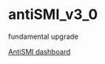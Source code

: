 # antiSMI_v3_0
fundamental upgrade

[AntiSMI dashboard]([/images/picture.jpg](https://github.com/maxlethal/antiSMI_v3_0/blob/master/%D0%B4%D0%B8%D0%BD%D0%B0%D0%BC%D0%B8%D0%BA%D0%B0-anti-smi-2023-06-01T13-36-04.899Z.jpg?raw=true))
